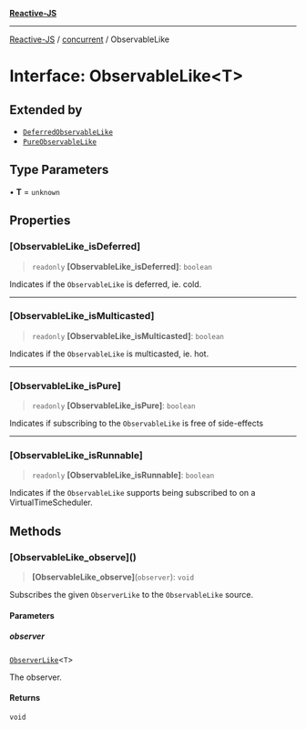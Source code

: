 [**Reactive-JS**](../../README.md)

***

[Reactive-JS](../../README.md) / [concurrent](../README.md) / ObservableLike

# Interface: ObservableLike\<T\>

## Extended by

- [`DeferredObservableLike`](DeferredObservableLike.md)
- [`PureObservableLike`](PureObservableLike.md)

## Type Parameters

• **T** = `unknown`

## Properties

### \[ObservableLike\_isDeferred\]

> `readonly` **\[ObservableLike\_isDeferred\]**: `boolean`

Indicates if the `ObservableLike` is deferred, ie. cold.

***

### \[ObservableLike\_isMulticasted\]

> `readonly` **\[ObservableLike\_isMulticasted\]**: `boolean`

Indicates if the `ObservableLike` is multicasted, ie. hot.

***

### \[ObservableLike\_isPure\]

> `readonly` **\[ObservableLike\_isPure\]**: `boolean`

Indicates if subscribing to the `ObservableLike` is free of side-effects

***

### \[ObservableLike\_isRunnable\]

> `readonly` **\[ObservableLike\_isRunnable\]**: `boolean`

Indicates if the `ObservableLike` supports being subscribed to
on a VirtualTimeScheduler.

## Methods

### \[ObservableLike\_observe\]()

> **\[ObservableLike\_observe\]**(`observer`): `void`

Subscribes the given `ObserverLike` to the `ObservableLike` source.

#### Parameters

##### observer

[`ObserverLike`](ObserverLike.md)\<`T`\>

The observer.

#### Returns

`void`
